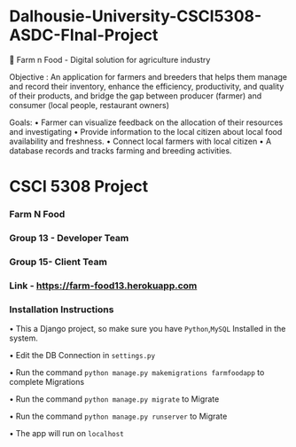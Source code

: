 # Dalhousie-University-CSCI5308-ASDC-FInal-Project

🌾 Farm n Food - Digital solution for agriculture industry

Objective :
An application for farmers and breeders that helps them manage and record their inventory, enhance the efficiency, productivity, and quality of their products, and bridge the gap between producer (farmer) and consumer (local people, restaurant owners)

Goals:
• Farmer can visualize feedback on the allocation of their resources and investigating
• Provide information to the local citizen about local food availability and freshness.
• Connect local farmers with local citizen
• A database records and tracks farming and breeding activities.


# CSCI 5308 Project
### Farm N Food
### Group 13 - Developer Team
### Group 15- Client Team
### Link - https://farm-food13.herokuapp.com
### Installation Instructions

• This a Django project, so make sure you have `Python`,`MySQL` Installed in the system.

• Edit the DB Connection in `settings.py`

• Run the command `python manage.py makemigrations farmfoodapp` to complete Migrations

• Run the command `python manage.py migrate` to Migrate

• Run the command `python manage.py runserver` to Migrate

• The app will run on `localhost`
